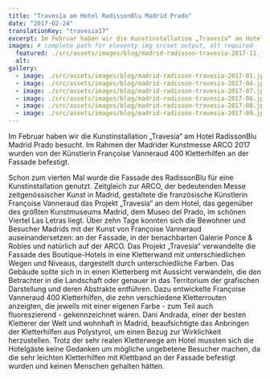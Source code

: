 ```yaml
---
title: "Travesía am Hotel RadissonBlu Madrid Prado"
date: "2017-02-24"
translationKey: "travesia17"
excerpt: Im Februar haben wir die Kunstinstallation „Travesía“ am Hotel RadissonBlu Madrid Prado besucht.
images: # complete path for eleventy img srcset output, alt required
  featured: ./src/assets/images/blog/madrid-radisson-travesia-2017-11.jpg
  alt:
gallery:
  - image: ./src/assets/images/blog/madrid-radisson-travesia-2017-01.jpg
  - image: ./src/assets/images/blog/madrid-radisson-travesia-2017-04.jpg
  - image: ./src/assets/images/blog/madrid-radisson-travesia-2017-07.jpg
  - image: ./src/assets/images/blog/madrid-radisson-travesia-2017-06.jpg
  - image: ./src/assets/images/blog/madrid-radisson-travesia-2017-08.jpg
  - image: ./src/assets/images/blog/madrid-radisson-travesia-2017-09.jpg
---
```


Im Februar haben wir die Kunstinstallation „Travesía“ am Hotel RadissonBlu Madrid Prado besucht.
Im Rahmen der Madrider Kunstmesse ARCO 2017 wurden von der Künstlerin Françoise Vanneraud 400 Kletterhilfen an der Fassade befestigt.

Schon zum vierten Mal wurde die Fassade des RadissonBlu für eine Kunstinstallation genutzt. Zeitgleich zur ARCO, der bedeutenden Messe zeitgenössischer Kunst in Madrid, gestaltete die französische Künstlerin Françoise Vanneraud das Projekt „Travesía“ an dem Hotel, das gegenüber des größten Kunstmuseums Madrid, dem Museo del Prado, im schönen Viertel Las Letras liegt. Über zehn Tage konnten sich die Bewohner und Besucher Madrids mit der Kunst von Françoise Vanneraud auseinandersetzen: an der Fassade, in der benachbarten Galerie Ponce & Robles und natürlich auf der ARCO. Das Projekt „Travesía“ verwandelte die Fassade des Boutique-Hotels in eine Kletterwand mit unterschiedlichen Wegen und Niveaus, dargestellt durch unterschiedliche Farben. Das Gebäude sollte sich in in einen Kletterberg mit Aussicht verwandeln, die den Betrachter in die Landschaft oder genauer in das Territorium der grafischen Darstellung und deren Abstrakte entführen. Dazu entwickelte Françoise Vanneraud 400 Kletterhilfen, die zehn verschiedene Kletterrouten anzeigten, die jeweils mit einer eigenen Farbe - zum Teil auch fluoreszierend - gekennzeichnet waren. Dani Andrada, einer der besten Kletterer der Welt und wohnhaft in Madrid, beaufsichtigte das Anbringen der Kletterhilfen aus Polystyrol, um einen Bezug zur Wirklichkeit herzustellen. Trotz der sehr realen Kletterwege am Hotel mussten sich die Hotelgäste keine Gedanken um mögliche ungebetene Besucher machen, da die sehr leichten Kletterhilfen mit Klettband an der Fassade befestigt wurden und keinen Menschen gehalten hätten.
